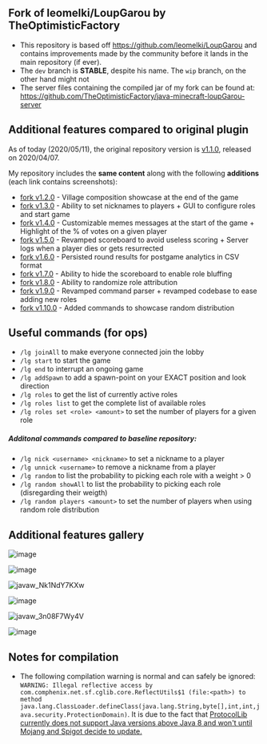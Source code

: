 ## Fork of leomelki/LoupGarou by TheOptimisticFactory

- This repository is based off https://github.com/leomelki/LoupGarou and contains improvements made by the community before it lands in the main repository (if ever).
- The `dev` branch is **STABLE**, despite his name. The `wip` branch, on the other hand might not
- The server files containing the compiled jar of my fork can be found at: https://github.com/TheOptimisticFactory/java-minecraft-loupGarou-server

## Additional features compared to original plugin ##

As of today (2020/05/11), the original repository version is [v1.1.0](https://github.com/leomelki/LoupGarou/releases/tag/1.1.0), released on 2020/04/07.

My repository includes the **same content** along with the following **additions** (each link contains screenshots):

- [fork v1.2.0](https://github.com/TheOptimisticFactory/LoupGarou/releases/tag/v1.2.0) - Village composition showcase at the end of the game
- [fork v1.3.0](https://github.com/TheOptimisticFactory/LoupGarou/releases/tag/v1.3.0) - Ability to set nicknames to players + GUI to configure roles and start game
- [fork v1.4.0](https://github.com/TheOptimisticFactory/LoupGarou/releases/tag/v1.4.0) - Customizable memes messages at the start of the game + Highlight of the % of votes on a given player
- [fork v1.5.0](https://github.com/TheOptimisticFactory/LoupGarou/releases/tag/v1.5.0) - Revamped scoreboard to avoid useless scoring + Server logs when a player dies or gets resurrected
- [fork v1.6.0](https://github.com/TheOptimisticFactory/LoupGarou/releases/tag/v1.6.0) - Persisted round results for postgame analytics in CSV format
- [fork v1.7.0](https://github.com/TheOptimisticFactory/LoupGarou/releases/tag/v1.7.0) - Ability to hide the scoreboard to enable role bluffing
- [fork v1.8.0](https://github.com/TheOptimisticFactory/LoupGarou/releases/tag/v1.8.0) - Ability to randomize role attribution
- [fork v1.9.0](https://github.com/TheOptimisticFactory/LoupGarou/releases/tag/v1.9.0) - Revamped command parser + revamped codebase to ease adding new roles
- [fork v1.10.0](https://github.com/TheOptimisticFactory/LoupGarou/releases/tag/v1.10.0) - Added commands to showcase random distribution

## Useful commands (for ops) ##

- `/lg joinAll` to make everyone connected join the lobby
- `/lg start` to start the game
- `/lg end` to interrupt an ongoing game
- `/lg addSpawn` to add a spawn-point on your EXACT position and look direction
- `/lg roles` to get the list of currently active roles
- `/lg roles list` to get the complete list of available roles
- `/lg roles set <role> <amount>` to set the number of players for a given role

##### Additonal commands compared to baseline repository:

- `/lg nick <username> <nickname>` to set a nickname to a player
- `/lg unnick <username>` to remove a nickname from a player
- `/lg random` to list the probability to picking each role with a weight > 0
- `/lg random showAll` to list the probability to picking each role (disregarding their weigth)
- `/lg random players <amount>` to set the number of players when using random role distribution

## Additional features gallery

![image](https://user-images.githubusercontent.com/2607260/79672340-4260a780-81d1-11ea-9b49-266a992e872a.png)

![image](https://user-images.githubusercontent.com/2607260/79674319-56f96b80-81e2-11ea-87ef-d4bdfd4494aa.png)

![javaw_Nk1NdY7KXw](https://user-images.githubusercontent.com/2607260/79673723-8e651980-81dc-11ea-8258-eb077bca7fca.png)

![image](https://user-images.githubusercontent.com/2607260/79676799-f706c300-81e9-11ea-86cd-0c9cd98be0b3.png)

![javaw_3n08F7Wy4V](https://user-images.githubusercontent.com/2607260/80318956-faafd080-880d-11ea-8a82-5d7a63f66330.png)

![image](https://user-images.githubusercontent.com/2607260/80097236-41ca6700-856b-11ea-978c-dd658ad09c67.png)

## Notes for compilation ##

- The following compilation warning is normal and can safely be ignored: `WARNING: Illegal reflective access by com.comphenix.net.sf.cglib.core.ReflectUtils$1 (file:<path>) to method java.lang.ClassLoader.defineClass(java.lang.String,byte[],int,int,java.security.ProtectionDomain)`. It is due to the fact that [ProtocolLib currently does not support Java versions above Java 8 and won't until Mojang and Spigot decide to update.](https://github.com/dmulloy2/ProtocolLib/issues/603#issuecomment-490207994)
